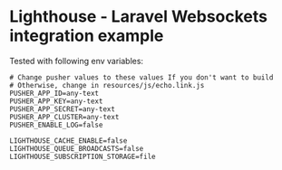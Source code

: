# Lighthouse - Laravel Websockets integration example

Tested with following env variables:
```dotenv
# Change pusher values to these values If you don't want to build
# Otherwise, change in resources/js/echo.link.js
PUSHER_APP_ID=any-text
PUSHER_APP_KEY=any-text
PUSHER_APP_SECRET=any-text
PUSHER_APP_CLUSTER=any-text
PUSHER_ENABLE_LOG=false

LIGHTHOUSE_CACHE_ENABLE=false
LIGHTHOUSE_QUEUE_BROADCASTS=false
LIGHTHOUSE_SUBSCRIPTION_STORAGE=file
```
